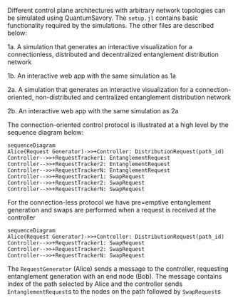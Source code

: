 Different control plane architectures with arbitrary network topologies can be simulated using QuantumSavory. The `setup.jl` contains basic functionality required by the simulations. The other files are described below:

1a. A simulation that generates an interactive visualization for a connectionless, distributed and decentralized entanglement distribution network

1b. An interactive web app with the same simulation as 1a

2a. A simulation that generates an interactive visualization for a connection-oriented, non-distributed and centralized entanglement distribution network

2b. An interactive web app with the same simulation as 2a

The connection-oriented control protocol is illustrated at a high level by the sequence diagram below:

```mermaid 
sequenceDiagram
Alice(Request Generator)->>+Controller: DistributionRequest(path_id)
Controller-->>+RequestTracker1: EntanglementRequest
Controller-->>+RequestTracker2: EntanglementRequest
Controller-->>+RequestTrackerN: EntanglementRequest
Controller-->>+RequestTracker1: SwapRequest
Controller-->>+RequestTracker2: SwapRequest
Controller-->>+RequestTrackerN: SwapRequest
```

For the connection-less protocol we have pre=emptive entanglement generation and swaps are performed when a request is received at the controller

```mermaid 
sequenceDiagram
Alice(Request Generator)->>+Controller: DistributionRequest(path_id)
Controller-->>+RequestTracker1: SwapRequest
Controller-->>+RequestTracker2: SwapRequest
Controller-->>+RequestTrackerN: SwapRequest
```

The `RequestGenerator` (Alice) sends a message to the controller, requesting entanglement generation with an end node (Bob).
The message contains index of the path selected by Alice and the controller sends `EntanglementRequest`s to the nodes on the path followed by `SwapRequest`s